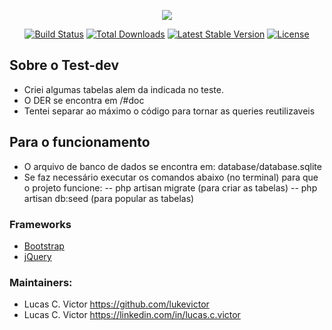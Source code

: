 <p align="center"><img src="https://laravel.com/assets/img/components/logo-laravel.svg"></p>

<p align="center">
<a href="https://travis-ci.org/laravel/framework"><img src="https://travis-ci.org/laravel/framework.svg" alt="Build Status"></a>
<a href="https://packagist.org/packages/laravel/framework"><img src="https://poser.pugx.org/laravel/framework/d/total.svg" alt="Total Downloads"></a>
<a href="https://packagist.org/packages/laravel/framework"><img src="https://poser.pugx.org/laravel/framework/v/stable.svg" alt="Latest Stable Version"></a>
<a href="https://packagist.org/packages/laravel/framework"><img src="https://poser.pugx.org/laravel/framework/license.svg" alt="License"></a>
</p>

## Sobre o Test-dev

- Criei algumas tabelas alem da indicada no teste.
- O DER se encontra em /#doc
- Tentei separar ao máximo o código para tornar as queries reutilizaveis

## Para o funcionamento

- O arquivo de banco de dados se encontra em: database/database.sqlite
- Se faz necessário executar os comandos abaixo (no terminal) para que o projeto funcione:
-- php artisan migrate (para criar as tabelas)
-- php artisan db:seed (para popular as tabelas)

### Frameworks ###

- [Bootstrap](http://getbootstrap.com/)
- [jQuery](https://jquery.com/)



### Maintainers:
* Lucas C. Victor          https://github.com/lukevictor
* Lucas C. Victor          https://linkedin.com/in/lucas.c.victor



